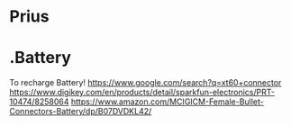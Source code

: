 # Prius
# .Battery
To recharge Battery!
https://www.google.com/search?q=xt60+connector
https://www.digikey.com/en/products/detail/sparkfun-electronics/PRT-10474/8258064
https://www.amazon.com/MCIGICM-Female-Bullet-Connectors-Battery/dp/B07DVDKL42/
